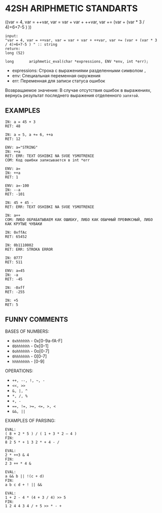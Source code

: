 # 42SH ARIPHMETIC STANDARTS

((var = 4, var = ++var, var = var + var + ++var, var += (var + (var * 3 / 4)+6+7-5 ) ))

```
input:
"var = 4, var = ++var, var = var + var + ++var, var += (var + (var * 3 / 4)+6+7-5 ) " :: string
return:
long (52)
```

`long		ariphmetic_eval(char *expressions, ENV *env, int *err);`
* expressions: Строка с выражениями разделенными символом `,`
* env: Специальная переменная окружения
* err: Переменная для записи статуса ошибок

Возвращаемое значение: В случае отсутствия ошибок в выражениях, вернусь результат последнего выражения отделенного `запятой`.

## EXAMPLES

```
IN: a = 45 + 3
RET: 48

IN: a = 5, a += 6, ++a
RET: 12

ENV: a="STRING"
IN: ++a
RET: ERR: TEXT OSHIBKI NA SVOE YSMOTRENIE
COM: Код ошибки записывается в int *err

ENV: a=
IN: ++a
RET: 1

ENV: a=-100
IN: --a
RET: -101

IN: 45 + 45 -
RET: ERR: TEXT OSHIBKI NA SVOE YSMOTRENIE

IN: a++
COM: ЛИБО ОБРАБАТЫВАЕМ КАК ОШИБКУ, ЛИБО КАК ОБЫЧНЫЙ ПРЕФИКСНЫЙ, ЛИБО КАК КРУТЫЕ ЧУВАКИ

IN: 0xffAc
RET: 65452

IN: 0b1110002
RET: ERR: STROKA ERROR

IN: 0777
RET: 511

ENV: a=45
IN: -a
RET: -45

IN: -0xff
RET: -255

IN: +5
RET: 5

```

## FUNNY COMMENTS

BASES OF NUMBERS:
* `0xhhhhhh` - 0x[0-9a-fA-F]
* `0bhhhhhh` - 0x[0-1]
* `0ohhhhhh` - 0o[0-7]
* `0hhhhhhh` - 0[0-7]
* `hhhhhhhh` - [0-9]

OPERATIONS:
* `++, --, !, ~, -`
* `<<, >>`
* `&, |, ^`
* `*, /, %`
* `+, -`
* `==, !=, >=, <=, >, <`
* `&&, ||`

EXAMPLES OF PARSING:
```
EVAL:
( 8 + 2 * 5 ) / ( 1 + 3 * 2 — 4 )
FIN:
8 2 5 * + 1 3 2 * + 4 - /

EVAL:
2 * ++3 & 4
FIN:
2 3 ++ * 4 &

EVAL:
a && b || !(c + d)
FIN:
a b c d + ! || &&

EVAL:
1 + 2 - 4 * (4 + 3 / 4) >> 5
FIN:
1 2 4 4 3 4 / + 5 >> * - +
```
